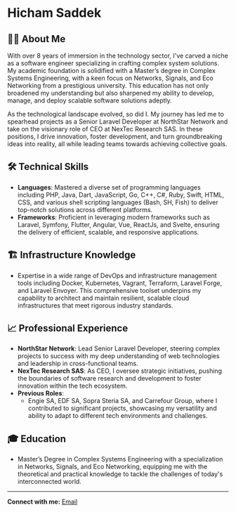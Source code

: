 # Hicham Saddek

## 👨‍💻 About Me

With over 8 years of immersion in the technology sector, I've carved a niche as a software engineer specializing in crafting complex system solutions. My academic foundation is solidified with a Master’s degree in Complex Systems Engineering, with a keen focus on Networks, Signals, and Eco Networking from a prestigious university. This education has not only broadened my understanding but also sharpened my ability to develop, manage, and deploy scalable software solutions adeptly.

As the technological landscape evolved, so did I. My journey has led me to spearhead projects as a Senior Laravel Developer at NorthStar Network and take on the visionary role of CEO at NexTec Research SAS. In these positions, I drive innovation, foster development, and turn groundbreaking ideas into reality, all while leading teams towards achieving collective goals.

## 🛠 Technical Skills

- **Languages**: Mastered a diverse set of programming languages including PHP, Java, Dart, JavaScript, Go, C++, C#, Ruby, Swift, HTML, CSS, and various shell scripting languages (Bash, SH, Fish) to deliver top-notch solutions across different platforms.
- **Frameworks**: Proficient in leveraging modern frameworks such as Laravel, Symfony, Flutter, Angular, Vue, ReactJs, and Svelte, ensuring the delivery of efficient, scalable, and responsive applications.

## 🏗 Infrastructure Knowledge

- Expertise in a wide range of DevOps and infrastructure management tools including Docker, Kubernetes, Vagrant, Terraform, Laravel Forge, and Laravel Envoyer. This comprehensive toolset underpins my capability to architect and maintain resilient, scalable cloud infrastructures that meet rigorous industry standards.

## 📈 Professional Experience

- **NorthStar Network**: Lead Senior Laravel Developer, steering complex projects to success with my deep understanding of web technologies and leadership in cross-functional teams.
- **NexTec Research SAS**: As CEO, I oversee strategic initiatives, pushing the boundaries of software research and development to foster innovation within the tech ecosystem.
- **Previous Roles**:
  - Engie SA, EDF SA, Sopra Steria SA, and Carrefour Group, where I contributed to significant projects, showcasing my versatility and ability to adapt to different tech environments and challenges.

## 🎓 Education

- Master’s Degree in Complex Systems Engineering with a specialization in Networks, Signals, and Eco Networking, equipping me with the theoretical and practical knowledge to tackle the challenges of today's interconnected world.

---

**Connect with me:** [Email](mailto:hicham.saddek@nextec-research.com)